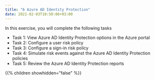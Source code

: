 ```yaml
---
title: "6 Azure AD Identity Protection"
date: 2021-02-03T10:50:06+03:00
---
```


In this exercise, you will complete the following tasks 

- Task 1: View Azure AD Identity Protection options in the Azure portal
- Task 2: Configure a user risk policy
- Task 3: Configure a sign-in risk policy
- Task 4: Simulate risk events against the Azure AD Identity Protection policies 
- Task 5: Review the Azure AD Identity Protection reports

{{% children showhidden="false" %}}